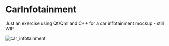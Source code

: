 # CarInfotainment

Just an exercise using Qt/Qml and C++ for a car infotainment mockup - still WIP

![car_infotainment](https://github.com/alessandroferraioli/CarInfotainment/assets/25391024/ed78d80c-2b3d-45c1-9f0a-7040d91ffb0a)
